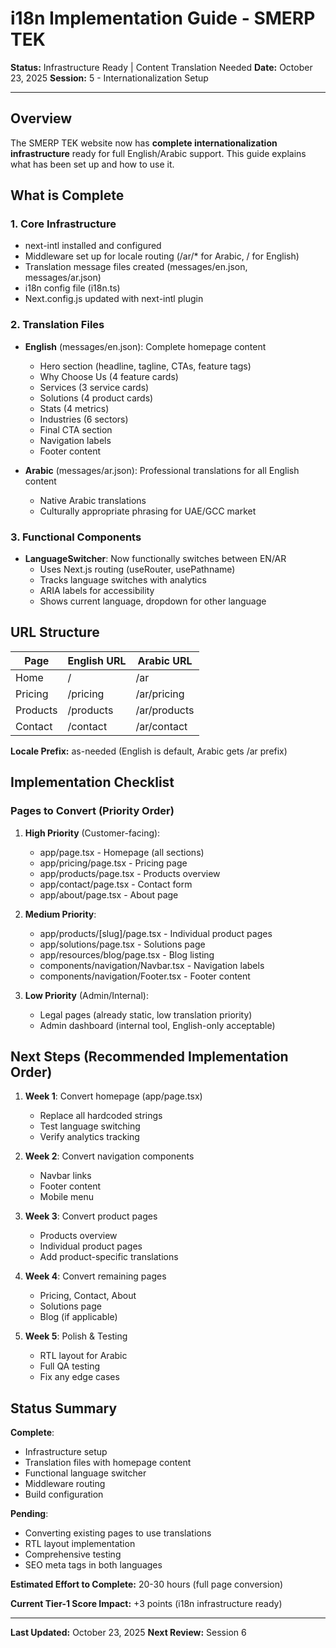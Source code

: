 # i18n Implementation Guide - SMERP TEK

**Status:** Infrastructure Ready | Content Translation Needed
**Date:** October 23, 2025
**Session:** 5 - Internationalization Setup

---

## Overview

The SMERP TEK website now has **complete internationalization infrastructure** ready for full English/Arabic support. This guide explains what has been set up and how to use it.

## What is Complete

### 1. Core Infrastructure
- next-intl installed and configured
- Middleware set up for locale routing (/ar/* for Arabic, / for English)
- Translation message files created (messages/en.json, messages/ar.json)
- i18n config file (i18n.ts)
- Next.config.js updated with next-intl plugin

### 2. Translation Files
- **English** (messages/en.json): Complete homepage content
  - Hero section (headline, tagline, CTAs, feature tags)
  - Why Choose Us (4 feature cards)
  - Services (3 service cards)
  - Solutions (4 product cards)
  - Stats (4 metrics)
  - Industries (6 sectors)
  - Final CTA section
  - Navigation labels
  - Footer content

- **Arabic** (messages/ar.json): Professional translations for all English content
  - Native Arabic translations
  - Culturally appropriate phrasing for UAE/GCC market

### 3. Functional Components
- **LanguageSwitcher**: Now functionally switches between EN/AR
  - Uses Next.js routing (useRouter, usePathname)
  - Tracks language switches with analytics
  - ARIA labels for accessibility
  - Shows current language, dropdown for other language

## URL Structure

| Page | English URL | Arabic URL |
|------|-------------|------------|
| Home | / | /ar |
| Pricing | /pricing | /ar/pricing |
| Products | /products | /ar/products |
| Contact | /contact | /ar/contact |

**Locale Prefix:** as-needed (English is default, Arabic gets /ar prefix)

## Implementation Checklist

### Pages to Convert (Priority Order)

1. **High Priority** (Customer-facing):
   - app/page.tsx - Homepage (all sections)
   - app/pricing/page.tsx - Pricing page
   - app/products/page.tsx - Products overview
   - app/contact/page.tsx - Contact form
   - app/about/page.tsx - About page

2. **Medium Priority**:
   - app/products/[slug]/page.tsx - Individual product pages
   - app/solutions/page.tsx - Solutions page
   - app/resources/blog/page.tsx - Blog listing
   - components/navigation/Navbar.tsx - Navigation labels
   - components/navigation/Footer.tsx - Footer content

3. **Low Priority** (Admin/Internal):
   - Legal pages (already static, low translation priority)
   - Admin dashboard (internal tool, English-only acceptable)

## Next Steps (Recommended Implementation Order)

1. **Week 1**: Convert homepage (app/page.tsx)
   - Replace all hardcoded strings
   - Test language switching
   - Verify analytics tracking

2. **Week 2**: Convert navigation components
   - Navbar links
   - Footer content
   - Mobile menu

3. **Week 3**: Convert product pages
   - Products overview
   - Individual product pages
   - Add product-specific translations

4. **Week 4**: Convert remaining pages
   - Pricing, Contact, About
   - Solutions page
   - Blog (if applicable)

5. **Week 5**: Polish & Testing
   - RTL layout for Arabic
   - Full QA testing
   - Fix any edge cases

## Status Summary

**Complete**:
- Infrastructure setup
- Translation files with homepage content
- Functional language switcher
- Middleware routing
- Build configuration

**Pending**:
- Converting existing pages to use translations
- RTL layout implementation
- Comprehensive testing
- SEO meta tags in both languages

**Estimated Effort to Complete:** 20-30 hours (full page conversion)

**Current Tier-1 Score Impact:** +3 points (i18n infrastructure ready)

---

**Last Updated:** October 23, 2025
**Next Review:** Session 6

